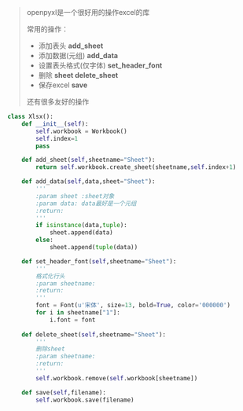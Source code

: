 > openpyxl是一个很好用的操作excel的库
> 
> 常用的操作：
> 
>  * 添加表头 **add_sheet**
>  * 添加数据(元组) **add_data**
>  * 设置表头格式(仅字体)  **set_header_font**
>  * 删除 **sheet delete_sheet**
>  * 保存excel **save**
> 
> 还有很多友好的操作

```Python
class Xlsx():
    def __init__(self):
        self.workbook = Workbook()
        self.index=1
        pass

    def add_sheet(self,sheetname="Sheet"):
        return self.workbook.create_sheet(sheetname,self.index+1)

    def add_data(self,data,sheet="Sheet"):
        '''
        :param sheet :sheet对象
        :param data: data最好是一个元组
        :return:
        '''
        if isinstance(data,tuple):
            sheet.append(data)
        else:
            sheet.append(tuple(data))

    def set_header_font(self,sheetname="Sheet"):
        '''
        格式化行头
        :param sheetname:
        :return:
        '''
        font = Font(u'宋体', size=13, bold=True, color='000000')
        for i in sheetname["1"]:
            i.font = font
            
    def delete_sheet(self,sheetname="Sheet"):
        '''
        删除sheet
        :param sheetname:
        :return:
        '''
        self.workbook.remove(self.workbook[sheetname])

    def save(self,filename):
        self.workbook.save(filename)
```